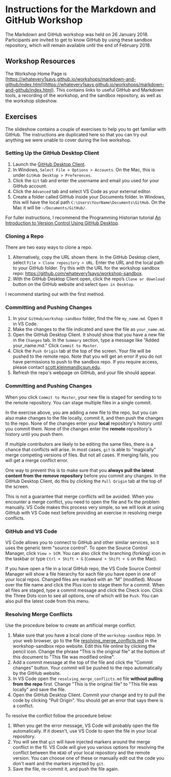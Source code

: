 # Instructions for the Markdown and GitHub Workshop

The Markdown and GitHub workshop was held on 26 January 2018. Participants are invited to get to know GitHub by using these sandbox repository, which will remain available until the end of February 2018.

## Workshop Resources

The Workshop Home Page is [https://whatevery1says.github.io/workshops/markdown-and-github/index.html](https://whatevery1says.github.io/workshops/markdown-and-github/index.html). This contains links to useful GitHub and Markdown tools, a recording of the workshop, and the sandbox repository, as well as the workshop slideshow.

## Exercises

The slideshow contains a couple of exercises to help you to get familiar with GitHub. The instructions are duplicated here so that you can try out anything we were unable to cover during the live workshop.

### Setting Up the GitHub Desktop Client

1. Launch the [GitHub Desktop Client](https://desktop.github.com/).
2. In Windows, `Select File > Options > Accounts`. On the Mac, this is under `GitHub Desktop > Preferences`.
3. Click the `Git` tab and enter the username and email you used for your GitHub account.
4. Click the `Advanced` tab and select VS Code as your external editor.
5. Create a folder called GitHub inside your Documents folder. In Windows, this will have the local path `C:\Users\YourName\Documents\GitHub`. On the Mac it will be `~/Documents/GitHub/`.

For fuller instructions, I recommend the Programming Historian tutorial [An Introduction to Version Control Using GitHub Desktop](https://programminghistorian.org/lessons/getting-started-with-github-desktop).

### Cloning a Repo

There are two easy ways to clone a repo.

1. Alternatively, copy the URL shown there. In the GitHub Desktop client, select `File > Clone repository > URL`. Enter the URL and the local path to your GitHub folder. Try this with the URL for the workshop sandbox repo: https://github.com/whatevery1says/workshop-sandbox.
2. With the GitHub Desktop Client open, click the repo’s `Clone or download` button on the GitHub website and select `Open in Desktop`.

I recommend starting out with the first method.

### Committing and Pushing Changes

1. In your `GitHub/workshop-sandbox` folder, find the file `my_name.md`. Open it in VS Code.
2. Make the changes to the file indicated and save the file as `your_name.md`.
3. Open the GitHub Desktop Client. It should show that you have a new file in the `Changes` tab. In the `Summary` section, type a message like “Added your_name.md.” Click `Commit to Master`.
4. Click the `Push Origin` tab at the top of the screen. Your file will be pushed to the remote repo. Note that you will get an error if you do not have permissions to push to the sandbox repo. If you require access, please contact scott.kleinman@csun.edu.
5. Refresh the repo's webpage on GitHub, and your file should appear.

### Committing and Pushing Changes

When you click `Commit to Master`, your new file is staged for sending to to the remote repository. You can stage multiple files in a single commit.

In the exercise above, you are adding a new file to the repo, but you can also make changes to the file locally, commit it, and then push the changes to the repo. None of the changes enter your **local** repository's history until you commit them. None of the changes enter the **remote** repository's history until you push them.

If multiple contributors are likely to be editing the same files, there is a chance that conflicts will arise. In most cases, `git` is able to "magically" merge competing versions of files. But not all cases. If merging fails, you will get a merge conflict error.

One way to prevent this is to make sure that you **always pull the latest content from the remove repository** before you commit any changes. In the GitHub Desktop Client, do this by clicking the `Pull Origin` tab at the top of the screen.

This is not a guarantee that merge conflicts will be avoided. When you encounter a merge conflict, you need to open the file and fix the problem manually. VS Code makes this process very simple, so we will look at using GitHub with VS Code next before providing an exercise in resolving merge conflicts.

### GitHub and VS Code

VS Code allows you to connect to GitHub and other similar services, so it uses the generic term "source control". To open the Source Control Manager, click `View > SCM`. You can also click the branching (forking) icon in the taskbar or type `Ctrl + Shift + G` (`Command + Shift + G` on the Mac).

If you have open a file in a local GitHub repo, the VS Code Source Control Manager will show a file hierarchy for each file you have open in one of your local repos. Changed files are marked with an “M” (modified). Mouse over the file name and click the Plus icon to stage them for a commit. When all files are staged, type a commit message and click the Check icon. Click the Three Dots icon to see all options, one of which will be `Push`. You can also pull the latest code from this menu.

### Resolving Merge Conflicts

Use the procedure below to create an artificial merge conflict.

1. Make sure that you have a local clone of the `workshop-sandbox` repo. In your web browser, go to the file [resolving_merge_conflicts.md](https://github.com/whatevery1says/workshop-sandbox/blob/master/resolving_merge_conflicts.md) in the workshop-sandbox repo website. Edit this file online by clicking the pencil icon. Change the phrase "This is the original file" at the bottom of this document to "This file was modified online".
2. Add a commit message at the top of the file and click the "Commit changes" button. Your commit will be pushed to the repo automatically by the GitHub website.
3. In VS Code open the `resolving_merge_conflicts.md` file **without pulling from the repo** first. Change "This is the original file" to "This file was locally" and save the file.
4. Open the GitHub Desktop Client. Commit your change and try to pull the code by clicking "Pull Origin". You should get an error that says there is a conflict.

To resolve the conflict follow the procedure below:

1. When you get the error message, VS Code will probably open the file automatically. If it doesn't, use VS Code to open the file in your local repository.
2. You will see that `git` will have injected markers around the merge conflict in the fil. VS Code will give you various options for resolving the conflict between the `HEAD` of your local repository and the remote version. You can choose one of these or manually edit out the code you don't want and the markers injected by `git`.
3. Save the file, re-commit it, and push the file again.
